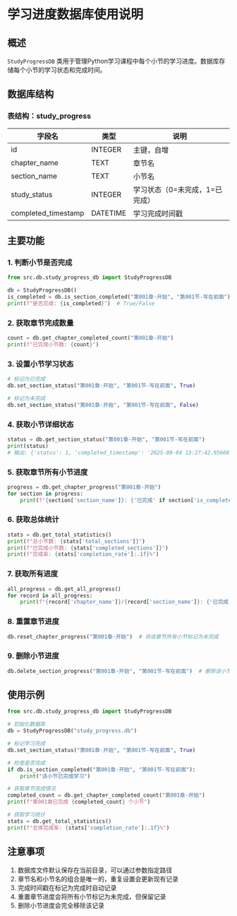 # 学习进度数据库使用说明

## 概述

`StudyProgressDB` 类用于管理Python学习课程中每个小节的学习进度。数据库存储每个小节的学习状态和完成时间。

## 数据库结构

### 表结构：study_progress

| 字段名 | 类型 | 说明 |
|--------|------|------|
| id | INTEGER | 主键，自增 |
| chapter_name | TEXT | 章节名 |
| section_name | TEXT | 小节名 |
| study_status | INTEGER | 学习状态（0=未完成，1=已完成） |
| completed_timestamp | DATETIME | 学习完成时间戳 |

## 主要功能

### 1. 判断小节是否完成
```python
from src.db.study_progress_db import StudyProgressDB

db = StudyProgressDB()
is_completed = db.is_section_completed("第001章-开始", "第001节-写在前面")
print(f"是否完成: {is_completed}")  # True/False
```

### 2. 获取章节完成数量
```python
count = db.get_chapter_completed_count("第001章-开始")
print(f"已完成小节数: {count}")
```

### 3. 设置小节学习状态
```python
# 标记为已完成
db.set_section_status("第001章-开始", "第001节-写在前面", True)

# 标记为未完成
db.set_section_status("第001章-开始", "第001节-写在前面", False)
```

### 4. 获取小节详细状态
```python
status = db.get_section_status("第001章-开始", "第001节-写在前面")
print(status)
# 输出: {'status': 1, 'completed_timestamp': '2025-09-04 13:27:42.956686', 'is_completed': True}
```

### 5. 获取章节所有小节进度
```python
progress = db.get_chapter_progress("第001章-开始")
for section in progress:
    print(f"{section['section_name']}: {'已完成' if section['is_completed'] else '未完成'}")
```

### 6. 获取总体统计
```python
stats = db.get_total_statistics()
print(f"总小节数: {stats['total_sections']}")
print(f"已完成小节数: {stats['completed_sections']}")
print(f"完成率: {stats['completion_rate']:.1f}%")
```

### 7. 获取所有进度
```python
all_progress = db.get_all_progress()
for record in all_progress:
    print(f"{record['chapter_name']}/{record['section_name']}: {'已完成' if record['is_completed'] else '未完成'}")
```

### 8. 重置章节进度
```python
db.reset_chapter_progress("第001章-开始")  # 将该章节所有小节标记为未完成
```

### 9. 删除小节进度
```python
db.delete_section_progress("第001章-开始", "第001节-写在前面")  # 删除该小节的进度记录
```

## 使用示例

```python
from src.db.study_progress_db import StudyProgressDB

# 初始化数据库
db = StudyProgressDB("study_progress.db")

# 标记学习完成
db.set_section_status("第001章-开始", "第001节-写在前面", True)

# 检查是否完成
if db.is_section_completed("第001章-开始", "第001节-写在前面"):
    print("该小节已完成学习")

# 获取章节完成情况
completed_count = db.get_chapter_completed_count("第001章-开始")
print(f"第001章已完成 {completed_count} 个小节")

# 获取学习统计
stats = db.get_total_statistics()
print(f"总体完成率: {stats['completion_rate']:.1f}%")
```

## 注意事项

1. 数据库文件默认保存在当前目录，可以通过参数指定路径
2. 章节名和小节名的组合是唯一的，重复设置会更新现有记录
3. 完成时间戳在标记为完成时自动记录
4. 重置章节进度会将所有小节标记为未完成，但保留记录
5. 删除小节进度会完全移除该记录
